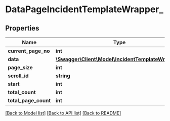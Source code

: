 # DataPageIncidentTemplateWrapper_

## Properties
Name | Type | Description | Notes
------------ | ------------- | ------------- | -------------
**current_page_no** | **int** |  | [optional] 
**data** | [**\Swagger\Client\Model\IncidentTemplateWrapper[]**](IncidentTemplateWrapper.md) |  | [optional] 
**page_size** | **int** |  | [optional] 
**scroll_id** | **string** |  | [optional] 
**start** | **int** |  | [optional] 
**total_count** | **int** |  | [optional] 
**total_page_count** | **int** |  | [optional] 

[[Back to Model list]](../README.md#documentation-for-models) [[Back to API list]](../README.md#documentation-for-api-endpoints) [[Back to README]](../README.md)


